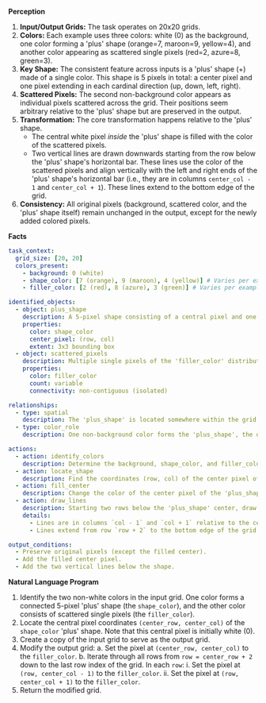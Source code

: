 **Perception**

1.  **Input/Output Grids:** The task operates on 20x20 grids.
2.  **Colors:** Each example uses three colors: white (0) as the background, one color forming a 'plus' shape (orange=7, maroon=9, yellow=4), and another color appearing as scattered single pixels (red=2, azure=8, green=3).
3.  **Key Shape:** The consistent feature across inputs is a 'plus' shape (+) made of a single color. This shape is 5 pixels in total: a center pixel and one pixel extending in each cardinal direction (up, down, left, right).
4.  **Scattered Pixels:** The second non-background color appears as individual pixels scattered across the grid. Their positions seem arbitrary relative to the 'plus' shape but are preserved in the output.
5.  **Transformation:** The core transformation happens relative to the 'plus' shape.
    *   The central white pixel *inside* the 'plus' shape is filled with the color of the scattered pixels.
    *   Two vertical lines are drawn downwards starting from the row below the 'plus' shape's horizontal bar. These lines use the color of the scattered pixels and align vertically with the left and right ends of the 'plus' shape's horizontal bar (i.e., they are in columns `center_col - 1` and `center_col + 1`). These lines extend to the bottom edge of the grid.
6.  **Consistency:** All original pixels (background, scattered color, and the 'plus' shape itself) remain unchanged in the output, except for the newly added colored pixels.

**Facts**


```yaml
task_context:
  grid_size: [20, 20]
  colors_present:
    - background: 0 (white)
    - shape_color: [7 (orange), 9 (maroon), 4 (yellow)] # Varies per example
    - filler_color: [2 (red), 8 (azure), 3 (green)] # Varies per example, distinct from shape_color

identified_objects:
  - object: plus_shape
    description: A 5-pixel shape consisting of a central pixel and one pixel directly above, below, left, and right. Made of a single 'shape_color'. Always has a white center pixel in the input.
    properties:
      color: shape_color
      center_pixel: (row, col)
      extent: 3x3 bounding box
  - object: scattered_pixels
    description: Multiple single pixels of the 'filler_color' distributed across the grid.
    properties:
      color: filler_color
      count: variable
      connectivity: non-contiguous (isolated)

relationships:
  - type: spatial
    description: The 'plus_shape' is located somewhere within the grid. The 'scattered_pixels' are distributed elsewhere.
  - type: color_role
    description: One non-background color forms the 'plus_shape', the other non-background color acts as the 'filler_color' for the transformation.

actions:
  - action: identify_colors
    description: Determine the background, shape_color, and filler_color.
  - action: locate_shape
    description: Find the coordinates (row, col) of the center pixel of the 'plus_shape'.
  - action: fill_center
    description: Change the color of the center pixel of the 'plus_shape' to the 'filler_color'.
  - action: draw_lines
    description: Starting two rows below the 'plus_shape' center, draw two vertical lines using the 'filler_color'.
    details:
      - Lines are in columns `col - 1` and `col + 1` relative to the center pixel.
      - Lines extend from row `row + 2` to the bottom edge of the grid.

output_conditions:
  - Preserve original pixels (except the filled center).
  - Add the filled center pixel.
  - Add the two vertical lines below the shape.
```


**Natural Language Program**

1.  Identify the two non-white colors in the input grid. One color forms a connected 5-pixel 'plus' shape (the `shape_color`), and the other color consists of scattered single pixels (the `filler_color`).
2.  Locate the central pixel coordinates `(center_row, center_col)` of the `shape_color` 'plus' shape. Note that this central pixel is initially white (0).
3.  Create a copy of the input grid to serve as the output grid.
4.  Modify the output grid:
    a.  Set the pixel at `(center_row, center_col)` to the `filler_color`.
    b.  Iterate through all rows from `row = center_row + 2` down to the last row index of the grid. In each `row`:
        i.  Set the pixel at `(row, center_col - 1)` to the `filler_color`.
        ii. Set the pixel at `(row, center_col + 1)` to the `filler_color`.
5.  Return the modified grid.